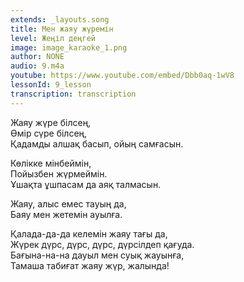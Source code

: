 ```yaml
---
extends: _layouts.song
title: Мен жаяу жүремін
level: Жеңіл деңгей
image: image_karaoke_1.png
author: NONE
audio: 9.m4a
youtube: https://www.youtube.com/embed/Dbb0aq-1wV8
lessonId: 9_lesson
transcription: transcription 
---
```

Жаяу жүре білсең,  
Өмір сүре білсең,  
Қадамды алшақ басып, ойың самғасын.   
   
Көлікке мінбеймін,  
Пойызбен жүрмеймін.  
Ұшақта ұшпасам да аяқ талмасын.   
   
Жаяу, алыс емес тауың да,  
Баяу мен жетемін ауылға.   
   
Қалада-да-да келемін жаяу тағы да,  
Жүрек дүрс, дүрс, дүрс, дүрсілдеп қағуда.  
Бағына-на-на дауыл мен суық жауынға,  
Тамаша табиғат жаяу жүр, жалында\!
